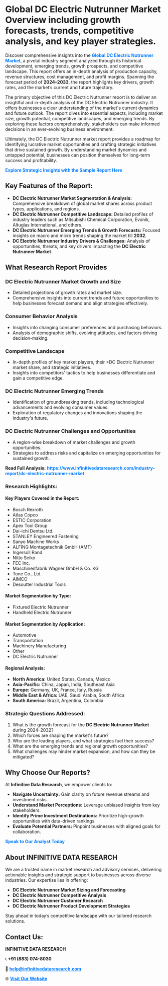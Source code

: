 <h1>Global DC Electric Nutrunner Market Overview including growth forecasts, trends, competitive analysis, and key player strategies.</h1>
<p>
Discover comprehensive insights into the 
<a href="https://www.infinitivedataresearch.com/industry-report/dc-electric-nutrunner-market" rel="dofollow" style="color: #007BFF; text-decoration: none;"><strong>Global DC Electric Nutrunner Market</strong></a>, a pivotal industry segment analyzed through its historical development, emerging trends, growth prospects, and competitive landscape. This report offers an in-depth analysis of production capacity, revenue structures, cost management, and profit margins. Spanning the forecast period of <strong>2024–2033</strong>, the report highlights key drivers, growth rates, and the market’s current and future trajectory.
</p>
<p>
The primary objective of this DC Electric Nutrunner report is to deliver an insightful and in-depth analysis of the DC Electric Nutrunner industry. It offers businesses a clear understanding of the market's current dynamics and future outlook. The report dives into essential aspects, including market size, growth potential, competitive landscapes, and emerging trends. By exploring these factors comprehensively, stakeholders can make informed decisions in an ever-evolving business environment.
</p>
<p>
Ultimately, the DC Electric Nutrunner market report provides a roadmap for identifying lucrative market opportunities and crafting strategic initiatives that drive sustained growth. By understanding market dynamics and untapped potential, businesses can position themselves for long-term success and profitability.
</p>
<p>
<a href="https://www.infinitivedataresearch.com/request-sample/reportId=111464" style="color: #007BFF; text-decoration: none;"><strong>Explore Strategic Insights with the Sample Report Here</strong></a>
</p>

<h2>Key Features of the Report:</h2>
<ul>
<li><strong>DC Electric Nutrunner Market Segmentation & Analysis:</strong> Comprehensive breakdown of global market shares across product types, applications, and regions.</li>
<li><strong>DC Electric Nutrunner Competitive Landscape:</strong> Detailed profiles of industry leaders such as Mitsubishi Chemical Corporation, Evonik, Altuglas International, and others.</li>
<li><strong>DC Electric Nutrunner Emerging Trends & Growth Forecasts:</strong> Focused insights on macro and micro trends shaping the market till <strong>2032</strong>.</li>
<li><strong>DC Electric Nutrunner Industry Drivers & Challenges:</strong> Analysis of opportunities, threats, and key drivers impacting the <strong>DC Electric Nutrunner Market</strong>.</li>
</ul>

<h2>What Research Report Provides</h2>
<h3>DC Electric Nutrunner Market Growth and Size</h3>
<ul>
<li>Detailed projections of growth rates and market size.</li>
<li>Comprehensive insights into current trends and future opportunities to help businesses forecast demand and align strategies effectively.</li>
</ul>

<h3>Consumer Behavior Analysis</h3>
<ul>
<li>Insights into changing consumer preferences and purchasing behaviors.</li>
<li>Analysis of demographic shifts, evolving attitudes, and factors driving decision-making.</li>
</ul>

<h3>Competitive Landscape</h3>
<ul>
<li>In-depth profiles of key market players, their >DC Electric Nutrunner market share, and strategic initiatives.</li>
<li>Insights into competitors' tactics to help businesses differentiate and gain a competitive edge.</li>
</ul>

<h3>DC Electric Nutrunner Emerging Trends</h3>
<ul>
<li>Identification of groundbreaking trends, including technological advancements and evolving consumer values.</li>
<li>Exploration of regulatory changes and innovations shaping the industry's future.</li>
</ul>

<h3>DC Electric Nutrunner Challenges and Opportunities</h3>
<ul>
<li>A region-wise breakdown of market challenges and growth opportunities.</li>
<li>Strategies to address risks and capitalize on emerging opportunities for sustained growth.</li>
</ul>
<p><strong>Read Full Analysis:</strong> <a href="https://www.infinitivedataresearch.com/industry-report/dc-electric-nutrunner-market" rel="dofollow" style="color: #007BFF; text-decoration: none;"><strong>https://www.infinitivedataresearch.com/industry-report/dc-electric-nutrunner-market</strong></a></p>
<h3>Research Highlights:</h3>
<h4>Key Players Covered in the Report:</h4>
<ul><li>Bosch Rexroth</li><li>Atlas Copco</li><li>ESTIC Corporation</li><li>Apex Tool Group</li><li>Dai-ichi Dentsu Ltd.</li><li>STANLEY Engineered Fastening</li><li>Sanyo Machine Works</li><li>ALFING Montagetechnik GmbH (AMT)</li><li>Ingersoll Rand</li><li>Nitto Seiko</li><li>FEC Inc.</li><li>Maschinenfabrik Wagner GmbH &amp; Co. KG</li><li>Tone Co., Ltd.</li><li>AIMCO</li><li>Desoutter Industrial Tools</li></ul>
<h4>Market Segmentation by Type:</h4>
<ul><li>Fixtured Electric Nutrunner</li><li>Handheld Electric Nutrunner</li></ul>
<h4>Market Segmentation by Application:</h4>
<ul><li>Automotive</li><li>Transportation</li><li>Machinery Manufacturing</li><li>Other</li><li>DC Electric Nutrunner</li></ul>

<h4>Regional Analysis:</h4>
<ul>
<li><strong>North America:</strong> United States, Canada, Mexico</li>
<li><strong>Asia-Pacific:</strong> China, Japan, India, Southeast Asia</li>
<li><strong>Europe:</strong> Germany, UK, France, Italy, Russia</li>
<li><strong>Middle East & Africa:</strong> UAE, Saudi Arabia, South Africa</li>
<li><strong>South America:</strong> Brazil, Argentina, Colombia</li>
</ul>

<h3>Strategic Questions Addressed:</h3>
<ol>
<li>What is the growth forecast for the <strong>DC Electric Nutrunner Market</strong> during 2024–2032?</li>
<li>Which forces are shaping the market's future?</li>
<li>Who are the leading players, and what strategies fuel their success?</li>
<li>What are the emerging trends and regional growth opportunities?</li>
<li>What challenges may hinder market expansion, and how can they be mitigated?</li>
</ol>

<h2>Why Choose Our Reports?</h2>
<p>At <strong>Infinitive Data Research</strong>, we empower clients to:</p>
<ul>
<li><strong>Navigate Uncertainty:</strong> Gain clarity on future revenue streams and investment risks.</li>
<li><strong>Understand Market Perceptions:</strong> Leverage unbiased insights from key stakeholders.</li>
<li><strong>Identify Prime Investment Destinations:</strong> Prioritize high-growth opportunities with data-driven rankings.</li>
<li><strong>Evaluate Potential Partners:</strong> Pinpoint businesses with aligned goals for collaboration.</li>
</ul>
<p><a href="https://www.infinitivedataresearch.com/industry-report/dc-electric-nutrunner-market" rel="dofollow" style="color: #007BFF; text-decoration: none;"><strong>Speak to Our Analyst Today</strong></a></p>

<h2>About INFINITIVE DATA RESEARCH</h2>
<p>We are a trusted name in market research and advisory services, delivering actionable insights and strategic support to businesses across diverse industries. Our expertise lies in offering:</p>
<ul>
<li><strong>DC Electric Nutrunner Market Sizing and Forecasting</strong></li>
<li><strong>DC Electric Nutrunner Competitive Analysis</strong></li>
<li><strong>DC Electric Nutrunner Customer Research</strong></li>
<li><strong>DC Electric Nutrunner Product Development Strategies</strong></li>
</ul>
<p>Stay ahead in today’s competitive landscape with our tailored research solutions.</p>

<h2>Contact Us:</h2>
<p><strong>INFINITIVE DATA RESEARCH</strong></p>
<p>📞 <strong>+91 (883) 074-8030</strong></p>
<p>📧 <strong><a href="mailto:help@infinitivedataresearch.com" style="color: #007BFF;">help@infinitivedataresearch.com</a></strong></p>
<p>🌐 <strong><a href="https://www.infinitivedataresearch.com" rel="dofollow" style="color: #007BFF;">Visit Our Website</a></strong></p>